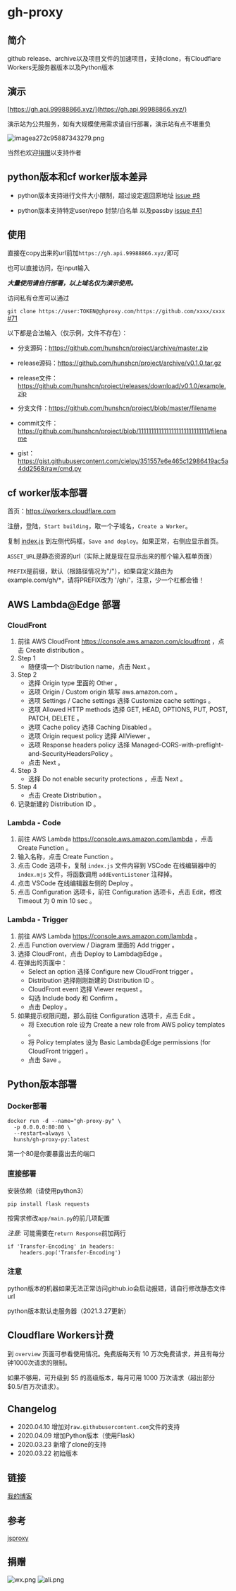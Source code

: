 # gh-proxy

## 简介

github release、archive以及项目文件的加速项目，支持clone，有Cloudflare Workers无服务器版本以及Python版本

## 演示

[https://gh.api.99988866.xyz/](https://gh.api.99988866.xyz/)

演示站为公共服务，如有大规模使用需求请自行部署，演示站有点不堪重负

![imagea272c95887343279.png](https://img.maocdn.cn/img/2021/04/24/imagea272c95887343279.png)

当然也欢迎[捐赠](#捐赠)以支持作者

## python版本和cf worker版本差异

- python版本支持进行文件大小限制，超过设定返回原地址 [issue #8](https://github.com/hunshcn/gh-proxy/issues/8)

- python版本支持特定user/repo 封禁/白名单 以及passby [issue #41](https://github.com/hunshcn/gh-proxy/issues/41)

## 使用

直接在copy出来的url前加`https://gh.api.99988866.xyz/`即可

也可以直接访问，在input输入

***大量使用请自行部署，以上域名仅为演示使用。***

访问私有仓库可以通过

`git clone https://user:TOKEN@ghproxy.com/https://github.com/xxxx/xxxx` [#71](https://github.com/hunshcn/gh-proxy/issues/71)

以下都是合法输入（仅示例，文件不存在）：

- 分支源码：https://github.com/hunshcn/project/archive/master.zip

- release源码：https://github.com/hunshcn/project/archive/v0.1.0.tar.gz

- release文件：https://github.com/hunshcn/project/releases/download/v0.1.0/example.zip

- 分支文件：https://github.com/hunshcn/project/blob/master/filename

- commit文件：https://github.com/hunshcn/project/blob/1111111111111111111111111111/filename

- gist：https://gist.githubusercontent.com/cielpy/351557e6e465c12986419ac5a4dd2568/raw/cmd.py

## cf worker版本部署

首页：https://workers.cloudflare.com

注册，登陆，`Start building`，取一个子域名，`Create a Worker`。

复制 [index.js](https://cdn.jsdelivr.net/gh/hunshcn/gh-proxy@master/index.js)  到左侧代码框，`Save and deploy`。如果正常，右侧应显示首页。

`ASSET_URL`是静态资源的url（实际上就是现在显示出来的那个输入框单页面）

`PREFIX`是前缀，默认（根路径情况为"/"），如果自定义路由为example.com/gh/*，请将PREFIX改为 '/gh/'，注意，少一个杠都会错！

## AWS Lambda@Edge 部署

### CloudFront

1. 前往 AWS CloudFront https://console.aws.amazon.com/cloudfront ，点击 Create distribution 。
2. Step 1
   - 随便填一个 Distribution name，点击 Next 。
3. Step 2
   - 选择 Origin type 里面的 Other 。
   - 选项 Origin / Custom origin 填写 aws.amazon.com 。
   - 选项 Settings / Cache settings 选择 Customize cache settings 。
   - 选项 Allowed HTTP methods 选择 GET, HEAD, OPTIONS, PUT, POST, PATCH, DELETE 。
   - 选项 Cache policy 选择 Caching Disabled 。
   - 选项 Origin request policy 选择 AllViewer 。
   - 选项 Response headers policy 选择 Managed-CORS-with-preflight-and-SecurityHeadersPolicy 。
   - 点击 Next 。
4. Step 3
   - 选择 Do not enable security protections ，点击 Next 。
5. Step 4
   - 点击 Create Distribution 。
6. 记录新建的 Distribution ID 。

### Lambda - Code

1. 前往 AWS Lambda https://console.aws.amazon.com/lambda ，点击 Create Function 。
3. 输入名称，点击 Create Function 。
4. 点击 Code 选项卡，复制 `index.js` 文件内容到 VSCode 在线编辑器中的 `index.mjs` 文件，将函数调用 `addEventListener` 注释掉。
5. 点击 VSCode 在线编辑器左侧的 Deploy 。
5. 点击 Configuration 选项卡，前往 Configuration 选项卡，点击 Edit，修改 Timeout 为 0 min 10 sec 。

### Lambda - Trigger

1. 前往 AWS Lambda https://console.aws.amazon.com/lambda 。
2. 点击 Function overview / Diagram 里面的 Add trigger 。
3. 选择 CloudFront，点击 Deploy to Lambda@Edge 。
4. 在弹出的页面中：
   - Select an option 选择 Configure new CloudFront trigger 。
   - Distribution 选择刚刚新建的 Distribution ID 。
   - CloudFront event 选择 Viewer request 。
   - 勾选 Include body 和 Confirm 。
   - 点击 Deploy 。
5. 如果提示权限问题，那么前往 Configuration 选项卡，点击 Edit 。
   - 将 Execution role 设为 Create a new role from AWS policy templates 。
   - 将 Policy templates 设为 Basic Lambda@Edge permissions (for CloudFront trigger) 。
   - 点击 Save 。

## Python版本部署

### Docker部署

```
docker run -d --name="gh-proxy-py" \
  -p 0.0.0.0:80:80 \
  --restart=always \
  hunsh/gh-proxy-py:latest
```

第一个80是你要暴露出去的端口

### 直接部署

安装依赖（请使用python3）

```pip install flask requests```

按需求修改`app/main.py`的前几项配置

*注意:* 可能需要在`return Response`前加两行
```python3
if 'Transfer-Encoding' in headers:
    headers.pop('Transfer-Encoding')
```

### 注意

python版本的机器如果无法正常访问github.io会启动报错，请自行修改静态文件url

python版本默认走服务器（2021.3.27更新）

## Cloudflare Workers计费

到 `overview` 页面可参看使用情况。免费版每天有 10 万次免费请求，并且有每分钟1000次请求的限制。

如果不够用，可升级到 $5 的高级版本，每月可用 1000 万次请求（超出部分 $0.5/百万次请求）。

## Changelog

* 2020.04.10 增加对`raw.githubusercontent.com`文件的支持
* 2020.04.09 增加Python版本（使用Flask）
* 2020.03.23 新增了clone的支持
* 2020.03.22 初始版本

## 链接

[我的博客](https://hunsh.net)

## 参考

[jsproxy](https://github.com/EtherDream/jsproxy/)

## 捐赠

![wx.png](https://img.maocdn.cn/img/2021/04/24/image.md.png)
![ali.png](https://www.helloimg.com/images/2021/04/24/BK9vmb.md.png)
